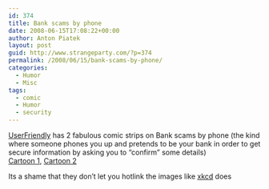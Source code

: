 ```yaml
---
id: 374
title: Bank scams by phone
date: 2008-06-15T17:08:22+00:00
author: Anton Piatek
layout: post
guid: http://www.strangeparty.com/?p=374
permalink: /2008/06/15/bank-scams-by-phone/
categories:
  - Humor
  - Misc
tags:
  - comic
  - Humor
  - security
---
```

[UserFriendly](http://www.userfriendly.org/) has 2 fabulous comic strips on Bank scams by phone (the kind where someone phones you up and pretends to be your bank in order to get secure information by asking you to &#8220;confirm&#8221; some details)  
[Cartoon 1](http://ars.userfriendly.org/cartoons/?id=20080612), [Cartoon 2](http://ars.userfriendly.org/cartoons/?id=20080613)

Its a shame that they don&#8217;t let you hotlink the images like [xkcd](http://xkcd.org/) does
